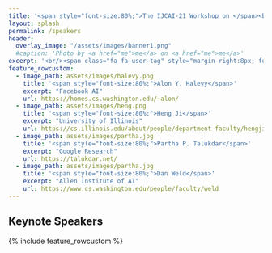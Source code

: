 ```yaml
---
title: '<span style="font-size:80%;">The IJCAI-21 Workshop on </span><br>Applied Semantics Extraction and Analytics  <span style="font-size:70%;">(ASEA)</span>'
layout: splash
permalink: /speakers
header:
  overlay_image: "/assets/images/banner1.png"
  #caption: 'Photo by <a href="me">me</a> on <a href="me">me</a>'
excerpt: '<br/><span class="fa fa-user-tag" style="margin-right:8px; font-size: 90%;"></span>ASEA Speakers<br/>'
feature_rowcustom:
  - image_path: assets/images/halevy.png
    title: '<span style="font-size:80%;">Alon Y. Halevy</span>'
    excerpt: "Facebook AI"
    url: https://homes.cs.washington.edu/~alon/
  - image_path: assets/images/heng.png
    title: '<span style="font-size:80%;">Heng Ji</span>'
    excerpt: "University of Illinois"
    url: https://cs.illinois.edu/about/people/department-faculty/hengji
  - image_path: assets/images/partha.jpg
    title: '<span style="font-size:80%;">Partha P. Talukdar</span>'
    excerpt: "Google Research"
    url: https://talukdar.net/
  - image_path: assets/images/partha.jpg
    title: '<span style="font-size:80%;">Dan Weld</span>'
    excerpt: "Allen Institute of AI"
    url: https://www.cs.washington.edu/people/faculty/weld
---
```

<h2>Keynote Speakers</h2>
{% include feature_rowcustom %}


